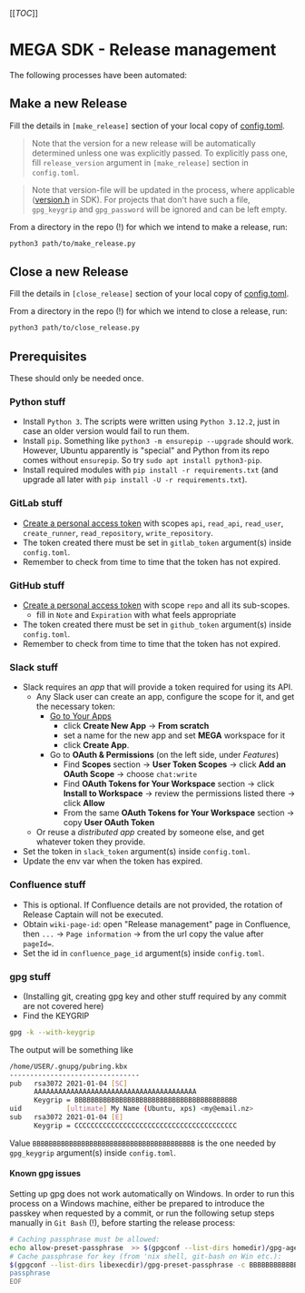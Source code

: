[[_TOC_]]

# MEGA SDK - Release management

The following processes have been automated:

## Make a new Release
Fill the details in `[make_release]` section of your local copy of [config.toml](config.toml).

> Note that the version for a new release will be automatically determined unless one was explicitly passed. To explicitly pass one, fill `release_version` argument in `[make_release]` section in `config.toml`.

> Note that version-file will be updated in the process, where applicable ([version.h](../include/mega/version.h) in SDK). For projects that don't have such a file, `gpg_keygrip` and `gpg_password` will be ignored and can be left empty.

From a directory in the repo (!) for which we intend to make a release, run:

```sh
python3 path/to/make_release.py
```

## Close a new Release
Fill the details in `[close_release]` section of your local copy of [config.toml](config.toml).

From a directory in the repo (!) for which we intend to close a release, run:

```sh
python3 path/to/close_release.py
```


## Prerequisites

These should only be needed once.


### Python stuff
* Install `Python 3`. The scripts were written using `Python 3.12.2`, just in case an older version would fail to run them.
* Install `pip`. Something like `python3 -m ensurepip --upgrade` should work.
  However, Ubuntu apparently is "special" and Python from its repo comes without `ensurepip`. So try `sudo apt install python3-pip`.
* Install required modules with `pip install -r requirements.txt` (and upgrade all later with `pip install -U -r requirements.txt`).

### GitLab stuff
* [Create a personal access token](https://docs.gitlab.com/ee/user/profile/personal_access_tokens.html#create-a-personal-access-token) with scopes `api`, `read_api`, `read_user`, `create_runner`, `read_repository`, `write_repository`.
* The token created there must be set in `gitlab_token` argument(s) inside `config.toml`.
* Remember to check from time to time that the token has not expired.

### GitHub stuff
* [Create a personal access token](https://github.com/settings/tokens/new) with scope `repo` and all its sub-scopes.
  * fill in `Note` and `Expiration` with what feels appropriate
* The token created there must be set in `github_token` argument(s) inside `config.toml`.
* Remember to check from time to time that the token has not expired.

### Slack stuff
* Slack requires an _app_ that will provide a token required for using its API.
  * Any Slack user can create an app, configure the scope for it, and get the necessary token:
    * [Go to Your Apps](https://api.slack.com/apps)
      * click **Create New App** -> **From scratch**
      * set a name for the new app and set **MEGA** workspace for it
      * click **Create App**.
    * Go to **OAuth & Permissions** (on the left side, under _Features_)
      * Find **Scopes** section -> **User Token Scopes** -> click **Add an OAuth Scope** -> choose `chat:write`
      * Find **OAuth Tokens for Your Workspace** section -> click **Install to Workspace** -> review the permissions listed there -> click **Allow**
      * From the same **OAuth Tokens for Your Workspace** section -> copy **User OAuth Token**
  * Or reuse a _distributed app_ created by someone else, and get whatever token they provide.
* Set the token in `slack_token` argument(s) inside `config.toml`.
* Update the env var when the token has expired.

### Confluence stuff
* This is optional. If Confluence details are not provided, the rotation of Release Captain will not be executed.
* Obtain `wiki-page-id`: open "Release management" page in Confluence, then `...` -> `Page information` -> from the url copy the value after `pageId=`.
* Set the id in `confluence_page_id` argument(s) inside `config.toml`.

### gpg stuff
* (Installing git, creating gpg key and other stuff required by any commit are not covered here)
* Find the KEYGRIP

```sh
gpg -k --with-keygrip
```

The output will be something like

```sh
/home/USER/.gnupg/pubring.kbx
--------------------------------
pub   rsa3072 2021-01-04 [SC]
      AAAAAAAAAAAAAAAAAAAAAAAAAAAAAAAAAAAAAAAA
      Keygrip = BBBBBBBBBBBBBBBBBBBBBBBBBBBBBBBBBBBBBBBB
uid           [ultimate] My Name (Ubuntu, xps) <my@email.nz>
sub   rsa3072 2021-01-04 [E]
      Keygrip = CCCCCCCCCCCCCCCCCCCCCCCCCCCCCCCCCCCCCCCC
```

Value `BBBBBBBBBBBBBBBBBBBBBBBBBBBBBBBBBBBBBBBB` is the one needed by `gpg_keygrip` argument(s) inside `config.toml`.

#### Known gpg issues

Setting up gpg does not work automatically on Windows.
In order to run this process on a Windows machine, either be prepared to introduce the passkey when requested by a commit, or run the following setup steps manually in `Git Bash` (!), before starting the release process:

```sh
# Caching passphrase must be allowed:
echo allow-preset-passphrase  >> $(gpgconf --list-dirs homedir)/gpg-agent.conf
# Cache passphrase for key (from 'nix shell, git-bash on Win etc.):
$(gpgconf --list-dirs libexecdir)/gpg-preset-passphrase -c BBBBBBBBBBBBBBBBBBBBBBBBBBBBBBBBBBBBBBBB <<EOF
passphrase
EOF
```
